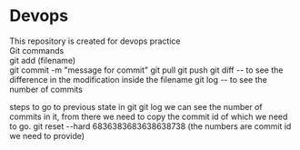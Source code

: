 # Devops
This repository is created for devops practice
<br>
Git commands
<br>
git add (filename) 
<br>
git commit -m "message for commit"
git pull
git push
git diff   -- to see the difference in the modification inside the filename
git log  -- to see the number of commits 

steps to go to previous state in git
git log 
we can see the number of commits in it, from there we need to copy the commit id of which we need to go.
git reset --hard 6836383683638638738 (the numbers are commit id we need to provide)
